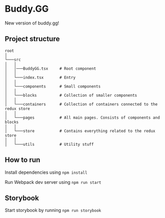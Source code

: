 # Buddy.GG

New version of buddy.gg!

## Project structure
```
root
│   
└───src  
│   │
│   │───BuddyGG.tsx		# Root component
│   │
│   └───index.tsx		# Entry   
│   │
│   └───components		# Small components
│   │    
│   └───blocks			# Collection of smaller components
│   │       
│   └───containers		# Collection of containers connected to the redux store
│   │
│   └───pages			# All main pages. Consists of components and blocks
│   │
│   └───store			# Contains everything related to the redux store
│   │
│   └───utils			# Utility stuff
```

## How to run

Install dependencies using <code>npm install</code>

Run Webpack dev server using <code>npm run start</code>

## Storybook

Start storybook by running <code>npm run storybook</code>
